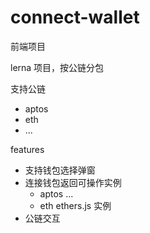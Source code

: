 # connect-wallet

前端项目

lerna 项目，按公链分包

支持公链
- aptos
- eth
- ...

features

- 支持钱包选择弹窗
- 连接钱包返回可操作实例
  - aptos ...
  - eth ethers.js 实例
- 公链交互
